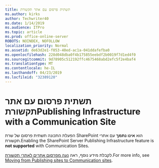 ```yaml
---
title: תשתית פרסום עם אתר תקשורת
ms.author: kirks
author: Techwriter40
ms.date: 1/14/2019
ms.audience: ITPro
ms.topic: article
ms.prod: office-online-server
ROBOTS: NOINDEX, NOFOLLOW
localization_priority: Normal
ms.assetid: de63d2e1-f053-40ed-ac1a-041ddafefba0
ms.openlocfilehash: 228d048dba0f4b175855eebdf2b0019f7d1ed4f0
ms.sourcegitcommit: 9d78905c512192ffc4675468abd2efc5f2e4baf4
ms.translationtype: MT
ms.contentlocale: he-IL
ms.lasthandoff: 04/23/2019
ms.locfileid: "32389120"
---
```

# <a name="publishing-infrastructure-with-a-communication-site"></a><span data-ttu-id="33061-102">תשתית פרסום עם אתר תקשורת</span><span class="sxs-lookup"><span data-stu-id="33061-102">Publishing Infrastructure with a Communication Site</span></span>


<span data-ttu-id="33061-103">הפעלת התכונה תשתית פרסום של שרת SharePoint הוא **אינו נתמך** עם אתרי תקשורת.</span><span class="sxs-lookup"><span data-stu-id="33061-103">Enabling the SharePoint Server Publishing Infrastructure feature is **not supported** with Communication Sites.</span></span> 
  
<span data-ttu-id="33061-104">לקבלת מידע נוסף, ראה [נעה מפרסום אתרים לאתרי תקשורת](https://docs.microsoft.com/sharepoint/publishing-sites-classic-to-modern-experience).</span><span class="sxs-lookup"><span data-stu-id="33061-104">For more info, see [Moving from Publishing sites to Communication sites](https://docs.microsoft.com/sharepoint/publishing-sites-classic-to-modern-experience).</span></span> 
  

